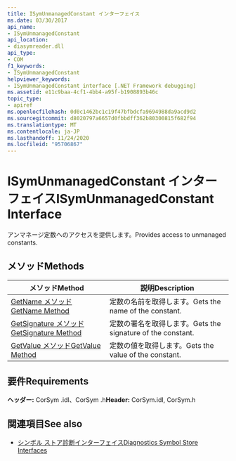 ```yaml
---
title: ISymUnmanagedConstant インターフェイス
ms.date: 03/30/2017
api_name:
- ISymUnmanagedConstant
api_location:
- diasymreader.dll
api_type:
- COM
f1_keywords:
- ISymUnmanagedConstant
helpviewer_keywords:
- ISymUnmanagedConstant interface [.NET Framework debugging]
ms.assetid: e11c9baa-4cf1-4bb4-a95f-b1908893b46c
topic_type:
- apiref
ms.openlocfilehash: 0d0c1462bc1c19f47bfbdcfa9694988da9acd9d2
ms.sourcegitcommit: d8020797a6657d0fbbdff362b80300815f682f94
ms.translationtype: MT
ms.contentlocale: ja-JP
ms.lasthandoff: 11/24/2020
ms.locfileid: "95706867"
---
```

# <a name="isymunmanagedconstant-interface"></a><span data-ttu-id="3a831-102">ISymUnmanagedConstant インターフェイス</span><span class="sxs-lookup"><span data-stu-id="3a831-102">ISymUnmanagedConstant Interface</span></span>

<span data-ttu-id="3a831-103">アンマネージ定数へのアクセスを提供します。</span><span class="sxs-lookup"><span data-stu-id="3a831-103">Provides access to unmanaged constants.</span></span>  
  
## <a name="methods"></a><span data-ttu-id="3a831-104">メソッド</span><span class="sxs-lookup"><span data-stu-id="3a831-104">Methods</span></span>  
  
|<span data-ttu-id="3a831-105">メソッド</span><span class="sxs-lookup"><span data-stu-id="3a831-105">Method</span></span>|<span data-ttu-id="3a831-106">説明</span><span class="sxs-lookup"><span data-stu-id="3a831-106">Description</span></span>|  
|------------|-----------------|  
|[<span data-ttu-id="3a831-107">GetName メソッド</span><span class="sxs-lookup"><span data-stu-id="3a831-107">GetName Method</span></span>](isymunmanagedconstant-getname-method.md)|<span data-ttu-id="3a831-108">定数の名前を取得します。</span><span class="sxs-lookup"><span data-stu-id="3a831-108">Gets the name of the constant.</span></span>|  
|[<span data-ttu-id="3a831-109">GetSignature メソッド</span><span class="sxs-lookup"><span data-stu-id="3a831-109">GetSignature Method</span></span>](isymunmanagedconstant-getsignature-method.md)|<span data-ttu-id="3a831-110">定数の署名を取得します。</span><span class="sxs-lookup"><span data-stu-id="3a831-110">Gets the signature of the constant.</span></span>|  
|[<span data-ttu-id="3a831-111">GetValue メソッド</span><span class="sxs-lookup"><span data-stu-id="3a831-111">GetValue Method</span></span>](isymunmanagedconstant-getvalue-method.md)|<span data-ttu-id="3a831-112">定数の値を取得します。</span><span class="sxs-lookup"><span data-stu-id="3a831-112">Gets the value of the constant.</span></span>|  
  
## <a name="requirements"></a><span data-ttu-id="3a831-113">要件</span><span class="sxs-lookup"><span data-stu-id="3a831-113">Requirements</span></span>  

 <span data-ttu-id="3a831-114">**ヘッダー:** CorSym .idl、CorSym .h</span><span class="sxs-lookup"><span data-stu-id="3a831-114">**Header:** CorSym.idl, CorSym.h</span></span>  
  
## <a name="see-also"></a><span data-ttu-id="3a831-115">関連項目</span><span class="sxs-lookup"><span data-stu-id="3a831-115">See also</span></span>

- [<span data-ttu-id="3a831-116">シンボル ストア診断インターフェイス</span><span class="sxs-lookup"><span data-stu-id="3a831-116">Diagnostics Symbol Store Interfaces</span></span>](diagnostics-symbol-store-interfaces.md)
